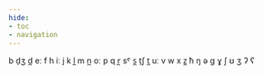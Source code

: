 ```yaml
---
hide:
- toc
- navigation
---
```

b
d̠ʒ
d̪
eː
f
h
iː
j
k
l̪
m
n̪
oː
p
q
r̪
sˤ
s̪
t̠ʃ
t̪
uː
v
w
x
z̪
ħ
ŋ
ə
ɡ
ɣ
ʃ
ʊ
ʒ
ʔ
ʕ
